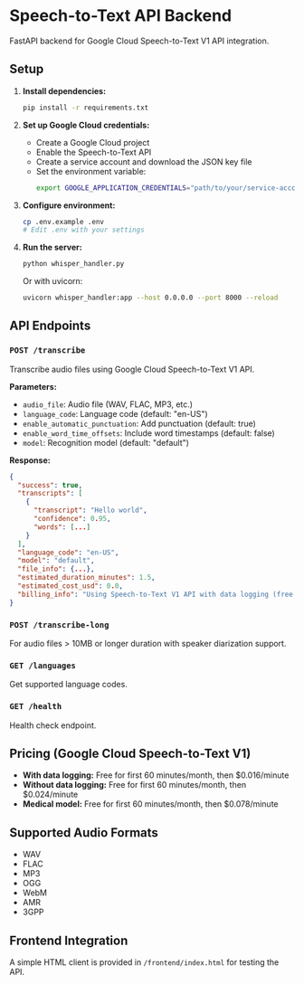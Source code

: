 # Speech-to-Text API Backend

FastAPI backend for Google Cloud Speech-to-Text V1 API integration.

## Setup

1. **Install dependencies:**
   ```bash
   pip install -r requirements.txt
   ```

2. **Set up Google Cloud credentials:**
   - Create a Google Cloud project
   - Enable the Speech-to-Text API
   - Create a service account and download the JSON key file
   - Set the environment variable:
     ```bash
     export GOOGLE_APPLICATION_CREDENTIALS="path/to/your/service-account-key.json"
     ```

3. **Configure environment:**
   ```bash
   cp .env.example .env
   # Edit .env with your settings
   ```

4. **Run the server:**
   ```bash
   python whisper_handler.py
   ```
   Or with uvicorn:
   ```bash
   uvicorn whisper_handler:app --host 0.0.0.0 --port 8000 --reload
   ```

## API Endpoints

### `POST /transcribe`
Transcribe audio files using Google Cloud Speech-to-Text V1 API.

**Parameters:**
- `audio_file`: Audio file (WAV, FLAC, MP3, etc.)
- `language_code`: Language code (default: "en-US")
- `enable_automatic_punctuation`: Add punctuation (default: true)
- `enable_word_time_offsets`: Include word timestamps (default: false)
- `model`: Recognition model (default: "default")

**Response:**
```json
{
  "success": true,
  "transcripts": [
    {
      "transcript": "Hello world",
      "confidence": 0.95,
      "words": [...]
    }
  ],
  "language_code": "en-US",
  "model": "default",
  "file_info": {...},
  "estimated_duration_minutes": 1.5,
  "estimated_cost_usd": 0.0,
  "billing_info": "Using Speech-to-Text V1 API with data logging (free for first 60 minutes/month)"
}
```

### `POST /transcribe-long`
For audio files > 10MB or longer duration with speaker diarization support.

### `GET /languages`
Get supported language codes.

### `GET /health`
Health check endpoint.

## Pricing (Google Cloud Speech-to-Text V1)

- **With data logging:** Free for first 60 minutes/month, then $0.016/minute
- **Without data logging:** Free for first 60 minutes/month, then $0.024/minute
- **Medical model:** Free for first 60 minutes/month, then $0.078/minute

## Supported Audio Formats

- WAV
- FLAC
- MP3
- OGG
- WebM
- AMR
- 3GPP

## Frontend Integration

A simple HTML client is provided in `/frontend/index.html` for testing the API.

